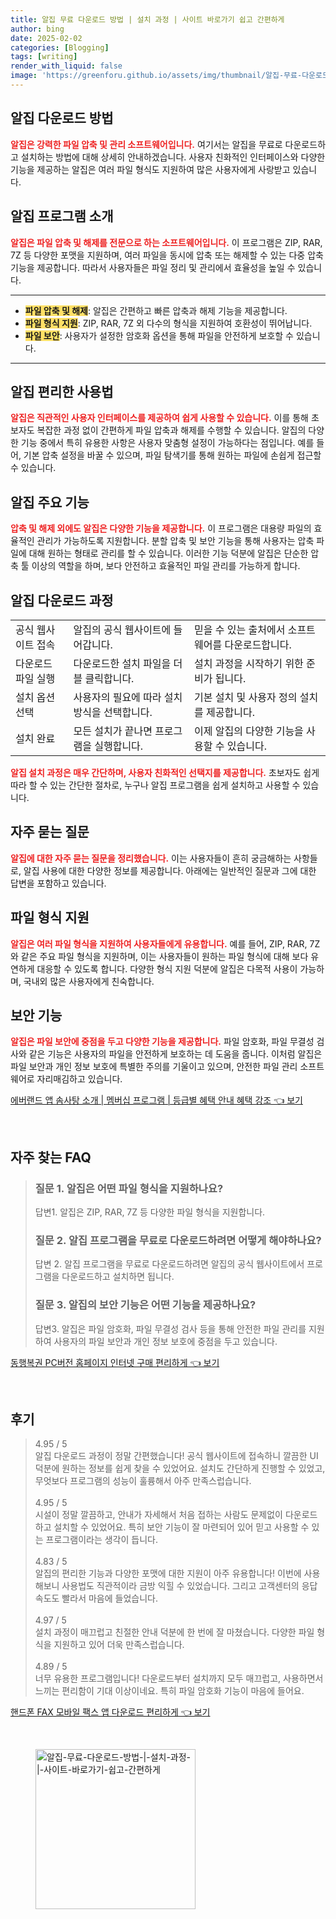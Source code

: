 ```yaml
---
title: 알집 무료 다운로드 방법 | 설치 과정 | 사이트 바로가기 쉽고 간편하게
author: bing
date: 2025-02-02
categories: [Blogging]
tags: [writing]
render_with_liquid: false
image: 'https://greenforu.github.io/assets/img/thumbnail/알집-무료-다운로드-방법-|-설치-과정-|-사이트-바로가기-쉽고-간편하게.webp'
---
```



<h2 id='알집_다운로드_방법'>알집 다운로드 방법</h2>

<p><b><span style="color: #ee2323;">알집은 강력한 파일 압축 및 관리 소프트웨어입니다.</span></b> 여기서는 알집을 무료로 다운로드하고 설치하는 방법에 대해 상세히 안내하겠습니다. 사용자 친화적인 인터페이스와 다양한 기능을 제공하는 알집은 여러 파일 형식도 지원하여 많은 사용자에게 사랑받고 있습니다.</p>

<h2 id='알집_프로그램_소개'>알집 프로그램 소개</h2>

<p><b><span style="color: #ee2323;">알집은 파일 압축 및 해제를 전문으로 하는 소프트웨어입니다.</span></b> 이 프로그램은 ZIP, RAR, 7Z 등 다양한 포맷을 지원하며, 여러 파일을 동시에 압축 또는 해제할 수 있는 다중 압축 기능을 제공합니다. 따라서 사용자들은 파일 정리 및 관리에서 효율성을 높일 수 있습니다.</p>

<hr />

<ul>
    <li><b><span style="background-color: #ffe066;">파일 압축 및 해제</span></b>: 알집은 간편하고 빠른 압축과 해제 기능을 제공합니다.</li>
    <li><b><span style="background-color: #ffe066;">파일 형식 지원</span></b>: ZIP, RAR, 7Z 외 다수의 형식을 지원하여 호환성이 뛰어납니다.</li>
    <li><b><span style="background-color: #ffe066;">파일 보안</span></b>: 사용자가 설정한 암호화 옵션을 통해 파일을 안전하게 보호할 수 있습니다.</li>
</ul>

<hr />

<h2 id='알집_편리한_사용법'>알집 편리한 사용법</h2>

<p><b><span style="color: #ee2323;">알집은 직관적인 사용자 인터페이스를 제공하여 쉽게 사용할 수 있습니다.</span></b> 이를 통해 초보자도 복잡한 과정 없이 간편하게 파일 압축과 해제를 수행할 수 있습니다. 알집의 다양한 기능 중에서 특히 유용한 사항은 사용자 맞춤형 설정이 가능하다는 점입니다. 예를 들어, 기본 압축 설정을 바꿀 수 있으며, 파일 탐색기를 통해 원하는 파일에 손쉽게 접근할 수 있습니다.</p>

<h2 id='알집_주요_기능'>알집 주요 기능</h2>

<p><b><span style="color: #ee2323;">압축 및 해제 외에도 알집은 다양한 기능을 제공합니다.</span></b> 이 프로그램은 대용량 파일의 효율적인 관리가 가능하도록 지원합니다. 분할 압축 및 보안 기능을 통해 사용자는 압축 파일에 대해 원하는 형태로 관리를 할 수 있습니다. 이러한 기능 덕분에 알집은 단순한 압축 툴 이상의 역할을 하며, 보다 안전하고 효율적인 파일 관리를 가능하게 합니다.</p>

<h2 id='알집_다운로드_과정'>알집 다운로드 과정</h2>

<table>
    <tr>
        <td>공식 웹사이트 접속</td>
        <td>알집의 공식 웹사이트에 들어갑니다.</td>
        <td>믿을 수 있는 출처에서 소프트웨어를 다운로드합니다.</td>
    </tr>
    <tr>
        <td>다운로드 파일 실행</td>
        <td>다운로드한 설치 파일을 더블 클릭합니다.</td>
        <td>설치 과정을 시작하기 위한 준비가 됩니다.</td>
    </tr>
    <tr>
        <td>설치 옵션 선택</td>
        <td>사용자의 필요에 따라 설치 방식을 선택합니다.</td>
        <td>기본 설치 및 사용자 정의 설치를 제공합니다.</td>
    </tr>
    <tr>
        <td>설치 완료</td>
        <td>모든 설치가 끝나면 프로그램을 실행합니다.</td>
        <td>이제 알집의 다양한 기능을 사용할 수 있습니다.</td>
    </tr>
</table>

<p><b><span style="color: #ee2323;">알집 설치 과정은 매우 간단하며, 사용자 친화적인 선택지를 제공합니다.</span></b> 초보자도 쉽게 따라 할 수 있는 간단한 절차로, 누구나 알집 프로그램을 쉽게 설치하고 사용할 수 있습니다.</p>

<h2 id='자주_묻는_질문'>자주 묻는 질문</h2>

<p><b><span style="color: #ee2323;">알집에 대한 자주 묻는 질문을 정리했습니다.</span></b> 이는 사용자들이 흔히 궁금해하는 사항들로, 알집 사용에 대한 다양한 정보를 제공합니다. 아래에는 일반적인 질문과 그에 대한 답변을 포함하고 있습니다.</p>

<h2 id='파일_형식_지원'>파일 형식 지원</h2>

<p><b><span style="color: #ee2323;">알집은 여러 파일 형식을 지원하여 사용자들에게 유용합니다.</span></b> 예를 들어, ZIP, RAR, 7Z와 같은 주요 파일 형식을 지원하며, 이는 사용자들이 원하는 파일 형식에 대해 보다 유연하게 대응할 수 있도록 합니다. 다양한 형식 지원 덕분에 알집은 다목적 사용이 가능하며, 국내외 많은 사용자에게 친숙합니다.</p>

<h2 id='보안_기능'>보안 기능</h2>

<p><b><span style="color: #ee2323;">알집은 파일 보안에 중점을 두고 다양한 기능을 제공합니다.</span></b> 파일 암호화, 파일 무결성 검사와 같은 기능은 사용자의 파일을 안전하게 보호하는 데 도움을 줍니다. 이처럼 알집은 파일 보안과 개인 정보 보호에 특별한 주의를 기울이고 있으며, 안전한 파일 관리 소프트웨어로 자리매김하고 있습니다.</p>


<p><a class="click-button" title="에버랜드 앱 솜사탕 소개 | 멤버십 프로그램 | 등급별 혜택 안내 혜택 강조" href="https://greenforu.github.io/posts/%EC%97%90%EB%B2%84%EB%9E%9C%EB%93%9C-%EC%95%B1-%EC%86%9C%EC%82%AC%ED%83%95-%EC%86%8C%EA%B0%9C-%EB%A9%A4%EB%B2%84%EC%8B%AD-%ED%94%84%EB%A1%9C%EA%B7%B8%EB%9E%A8-%EB%93%B1%EA%B8%89%EB%B3%84-%ED%98%9C%ED%83%9D-%EC%95%88%EB%82%B4-%ED%98%9C%ED%83%9D-%EA%B0%95%EC%A1%B0/" rel="dofollow">에버랜드 앱 솜사탕 소개 | 멤버십 프로그램 | 등급별 혜택 안내 혜택 강조 👈 보기</a></p><br>
<h2 id='자주_찾는_FAQ'>자주 찾는 FAQ</h2>
<div itemscope="" itemtype="https://schema.org/FAQPage"> 
<blockquote> 
<div itemscope="" itemprop="mainEntity" itemtype="https://schema.org/Question"> 
<h3 itemprop="name">질문 1. 알집은 어떤 파일 형식을 지원하나요?</h3> 
<div itemscope="" itemprop="acceptedAnswer" itemtype="https://schema.org/Answer"> 
<span itemprop="text"> 
<p>답변1. 알집은 ZIP, RAR, 7Z 등 다양한 파일 형식을 지원합니다.</p> 
</span> 
</div> 
</div> 
<div itemscope="" itemprop="mainEntity" itemtype="https://schema.org/Question"> 
<h3 itemprop="name">질문 2. 알집 프로그램을 무료로 다운로드하려면 어떻게 해야하나요?</h3> 
<div itemscope="" itemprop="acceptedAnswer" itemtype="https://schema.org/Answer"> 
<span itemprop="text"> 
<p>답변 2. 알집 프로그램을 무료로 다운로드하려면 알집의 공식 웹사이트에서 프로그램을 다운로드하고 설치하면 됩니다.</p> 
</span> 
</div> 
</div> 
<div itemscope="" itemprop="mainEntity" itemtype="https://schema.org/Question"> 
<h3 itemprop="name">질문 3. 알집의 보안 기능은 어떤 기능을 제공하나요?</h3> 
<div itemscope="" itemprop="acceptedAnswer" itemtype="https://schema.org/Answer"> 
<span itemprop="text"> 
<p>답변3. 알집은 파일 암호화, 파일 무결성 검사 등을 통해 안전한 파일 관리를 지원하여 사용자의 파일 보안과 개인 정보 보호에 중점을 두고 있습니다.</p> 
</span> 
</div> 
</div> 
</blockquote> 
</div>
<p><a class="click-button" title="동행복권 PC버전 홈페이지 인터넷 구매 편리하게" href="https://greenforu.github.io/posts/%EB%8F%99%ED%96%89%EB%B3%B5%EA%B6%8C-PC%EB%B2%84%EC%A0%84-%ED%99%88%ED%8E%98%EC%9D%B4%EC%A7%80-%EC%9D%B8%ED%84%B0%EB%84%B7-%EA%B5%AC%EB%A7%A4-%ED%8E%B8%EB%A6%AC%ED%95%98%EA%B2%8C/" rel="dofollow">동행복권 PC버전 홈페이지 인터넷 구매 편리하게 👈 보기</a></p><br>
<h2 id='후기'>후기</h2>
<div itemscope itemtype="https://schema.org/Product">
  <blockquote>
  <div itemprop="review" itemscope itemtype="https://schema.org/Review">
      <div itemprop="reviewRating" itemscope itemtype="https://schema.org/Rating"> <span itemprop="ratingValue">4.95</span> / <span itemprop="bestRating">5</span> </div>
      <span itemprop="reviewBody">알집 다운로드 과정이 정말 간편했습니다! 공식 웹사이트에 접속하니 깔끔한 UI 덕분에 원하는 정보를 쉽게 찾을 수 있었어요. 설치도 간단하게 진행할 수 있었고, 무엇보다 프로그램의 성능이 훌륭해서 아주 만족스럽습니다.</span>
  </div>
  <br>
  <div itemprop="review" itemscope itemtype="https://schema.org/Review">
      <div itemprop="reviewRating" itemscope itemtype="https://schema.org/Rating"> <span itemprop="ratingValue">4.95</span> / <span itemprop="bestRating">5</span> </div>
      <span itemprop="reviewBody">시설이 정말 깔끔하고, 안내가 자세해서 처음 접하는 사람도 문제없이 다운로드하고 설치할 수 있었어요. 특히 보안 기능이 잘 마련되어 있어 믿고 사용할 수 있는 프로그램이라는 생각이 듭니다.</span>
  </div>
  <br>
  <div itemprop="review" itemscope itemtype="https://schema.org/Review">
      <div itemprop="reviewRating" itemscope itemtype="https://schema.org/Rating"> <span itemprop="ratingValue">4.83</span> / <span itemprop="bestRating">5</span> </div>
      <span itemprop="reviewBody">알집의 편리한 기능과 다양한 포맷에 대한 지원이 아주 유용합니다! 이번에 사용해보니 사용법도 직관적이라 금방 익힐 수 있었습니다. 그리고 고객센터의 응답 속도도 빨라서 마음에 들었습니다.</span>
  </div>
  <br>
  <div itemprop="review" itemscope itemtype="https://schema.org/Review">
      <div itemprop="reviewRating" itemscope itemtype="https://schema.org/Rating"> <span itemprop="ratingValue">4.97</span> / <span itemprop="bestRating">5</span> </div>
      <span itemprop="reviewBody">설치 과정이 매끄럽고 친절한 안내 덕분에 한 번에 잘 마쳤습니다. 다양한 파일 형식을 지원하고 있어 더욱 만족스럽습니다.</span>
  </div>
  <br>
  <div itemprop="review" itemscope itemtype="https://schema.org/Review">
      <div itemprop="reviewRating" itemscope itemtype="https://schema.org/Rating"> <span itemprop="ratingValue">4.89</span> / <span itemprop="bestRating">5</span> </div>
      <span itemprop="reviewBody">너무 유용한 프로그램입니다! 다운로드부터 설치까지 모두 매끄럽고, 사용하면서 느끼는 편리함이 기대 이상이네요. 특히 파일 암호화 기능이 마음에 들어요.</span>
  </div>
  </blockquote>
</div>
<p><a class="click-button" title="핸드폰 FAX 모바일 팩스 앱 다운로드 편리하게" href="https://greenforu.github.io/posts/%ED%95%B8%EB%93%9C%ED%8F%B0-FAX-%EB%AA%A8%EB%B0%94%EC%9D%BC-%ED%8C%A9%EC%8A%A4-%EC%95%B1-%EB%8B%A4%EC%9A%B4%EB%A1%9C%EB%93%9C-%ED%8E%B8%EB%A6%AC%ED%95%98%EA%B2%8C/" rel="dofollow">핸드폰 FAX 모바일 팩스 앱 다운로드 편리하게 👈 보기</a></p><br>
<figure class="image"><img src="https://greenforu.github.io/assets/img/thumbnail/알집-무료-다운로드-방법-|-설치-과정-|-사이트-바로가기-쉽고-간편하게.webp" alt="알집-무료-다운로드-방법-|-설치-과정-|-사이트-바로가기-쉽고-간편하게" width="256" height="256"></figure>